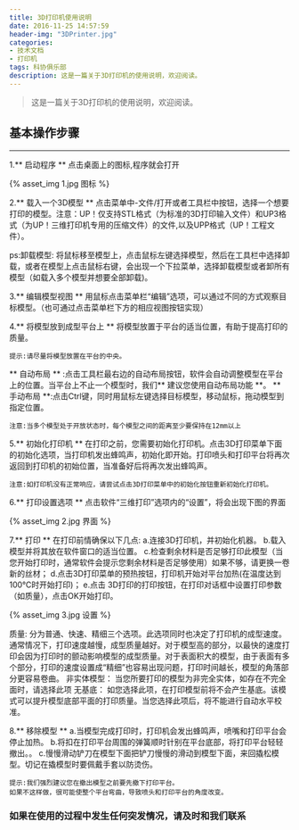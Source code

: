 ```yaml
---
title: 3D打印机使用说明
date: 2016-11-25 14:57:59
header-img: "3DPrinter.jpg"
categories: 
- 技术文档
- 打印机
tags: 科协俱乐部
description: 这是一篇关于3D打印机的使用说明，欢迎阅读。
---
```

> 这是一篇关于3D打印机的使用说明，欢迎阅读。

<!-- more -->

## 基本操作步骤
***
1.** 启动程序 **
点击桌面上的图标,程序就会打开

{% asset_img 1.jpg 图标 %}

2.** 载入一个3D模型 **
点击菜单中-文件/打开或者工具栏中按钮，选择一个想要打印的模型。注意：UP！仅支持STL格式（为标准的3D打印输入文件）和UP3格式（为UP！三维打印机专用的压缩文件）的文件,以及UPP格式（UP！工程文件）。

> 
<p align="left">ps:卸载模型:
将鼠标移至模型上，点击鼠标左键选择模型，然后在工具栏中选择卸载，或者在模型上点击鼠标右键，会出现一个下拉菜单，选择卸载模型或者卸所有模型（如载入多个模型并想要全部卸载)。</p>


3.** 编辑模型视图 **
用鼠标点击菜单栏“编辑”选项，可以通过不同的方式观察目标模型。（也可通过点击菜单栏下方的相应视图按钮实现）


4.** 将模型放到成型平台上 **
将模型放置于平台的适当位置，有助于提高打印的质量。
```cash
提示:请尽量将模型放置在平台的中央。
```
** 自动布局 ** :点击工具栏最右边的自动布局按钮，软件会自动调整模型在平台上的位置。当平台上不止一个模型时，我们** 建议您使用自动布局功能 **。
** 手动布局 **:点击Ctrl键，同时用鼠标左键选择目标模型，移动鼠标，拖动模型到指定位置。
```cash
注意:当多个模型处于开放状态时，每个模型之间的距离至少要保持在12mm以上
```


5.** 初始化打印机 **
在打印之前，您需要初始化打印机。点击3D打印菜单下面的初始化选项，当打印机发出蜂鸣声，初始化即开始。打印喷头和打印平台将再次返回到打印机的初始位置，当准备好后将再次发出蜂鸣声。
```cash
注意:如打印机没有正常响应，请尝试点击3D打印菜单中的初始化按钮重新初始化打印机。
```


6.** 打印设置选项 **
点击软件“三维打印”选项内的“设置”，将会出现下图的界面

{% asset_img 2.jpg 界面 %}


7.** 打印 **
在打印前情确保以下几点:
a.连接3D打印机，并初始化机器。
b.载入模型并将其放在软件窗口的适当位置。
c.检查剩余材料是否足够打印此模型（当您开始打印时，通常软件会提示您剩余材料是否足够使用）如果不够，请更换一卷新的丝材；
d.点击3D打印菜单的预热按钮，打印机开始对平台加热(在温度达到100℃时开始打印)；
e.点击 3D打印的打印按钮，在打印对话框中设置打印参数（如质量），点击OK开始打印。

{% asset_img 3.jpg 设置 %}

> <p align="left">
质量:
分为普通、快速、精细三个选项。此选项同时也决定了打印机的成型速度。
通常情况下，打印速度越慢，成型质量越好。对于模型高的部分，以最快的速度打印会因为打印时的颤动影响模型的成型质量。对于表面积大的模型，由于表面有多个部分，打印的速度设置成“精细”也容易出现问题，打印时间越长，模型的角落部分更容易卷曲。
非实体模型：
当您所要打印的模型为非完全实体，如存在不完全面时，请选择此项
无基底：
如您选择此项，在打印模型前将不会产生基底。该模式可以提升模型底部平面的打印质量。当您选择此项后，将不能进行自动水平校准。</p>

8.** 移除模型 **
a.当模型完成打印时，打印机会发出蜂鸣声，喷嘴和打印平台会停止加热。
b.将扣在打印平台周围的弹簧顺时针别在平台底部，将打印平台轻轻撤出。。
c.慢慢滑动铲刀在模型下面把铲刀慢慢的滑动到模型下面，来回撬松模型。切记在撬模型时要佩戴手套以防烫伤。
```cash
提示:我们强烈建议您在撤出模型之前要先撤下打印平台。
如果不这样做，很可能使整个平台弯曲，导致喷头和打印平台的角度改变。
```


### 如果在使用的过程中发生任何突发情况，请及时和我们联系
